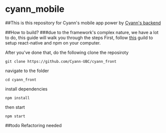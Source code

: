 # cyann_mobile

##This is this repository for Cyann's mobile app power by [Cyann's backend](https://github.com/Cyann-UBC/Cyann)

##How to build?
###due to the framework's complex nature, we have a lot to do, this guide will walk you through the steps
First, follow [this](https://facebook.github.io/react-native/docs/getting-started.html) guild to setup react-native and npm on your computer.

After you've done that, do the following
clone the reposiroty
```
git clone https://github.com/Cyann-UBC/cyann_front
```

navigate to the folder
```
cd cyann_front
```

install dependencies 
```
npm install
```

then start
```
npm start
```




##todo
Refactoring needed
